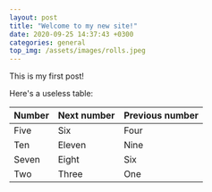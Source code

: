```yaml
---
layout: post
title: "Welcome to my new site!"
date: 2020-09-25 14:37:43 +0300
categories: general
top_img: /assets/images/rolls.jpeg
---
```


This is my first post!

Here's a useless table:

| Number | Next number | Previous number |
| :------ |:--- | :--- |
| Five | Six | Four |
| Ten | Eleven | Nine |
| Seven | Eight | Six |
| Two | Three | One |
